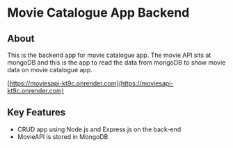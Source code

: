 # Movie Catalogue App Backend

## About
This is the backend app for movie catalogue app.
The movie API sits at mongoDB and this is the app to read the data from mongoDB to show movie data on movie catalogue app.

[https://moviesapi-kt9c.onrender.com](https://moviesapi-kt9c.onrender.com)


## Key Features
- CRUD app using Node.js and Express.js on the back-end
- MovieAPI is stored in MongoDB
